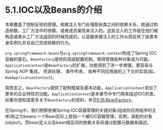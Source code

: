 # 5.1.IOC以及Beans的介绍

本章覆盖了控制反转的原理。依赖注入专门处理那些类之间的依赖关系，她通过构造参数，工厂方法中的参数，或者成员属性来注入的。这些注入的工作是在他们被构造或者从工厂方法返回的时候完成的。让容器来做注入的工作从而反转了由类本身实例化并且自己完成依赖的行为。

`org.springframework.beans`与`org.springframework.context`构成了Spring IOC容器的基石。`BeanFactory`提供的高级配置机制，使得管理各种对象成为可能。`ApplicationContext`是`BeanFactory`的扩展，功能得到了进一步增强，更容易与Spring AOP 集成， 资源处理， 事件传递， 各种不同应用层的上下文的实现(如，`WebApplicationContext`)。

简而言之，`BeanFactory`提供了配制框架及基本功能，`ApplicationContext`添加了更多的企业特性的功能。`ApplicationContext`是本章节中专门用来描述IOC的类，如果你想知道更多关于`BeanFactory`的资料，参见[5.16.BeanFactory]()。

在Spring中，我们把那些被Spring IOC容器管理的关键对象(组成你应用程序的主体)称之为beans.一个Bean实际上是指一个被IOC容器管理，实例，装配的对象(object)。而bean定义以及bean相互间的依赖关系将通过配置元数据来描述。